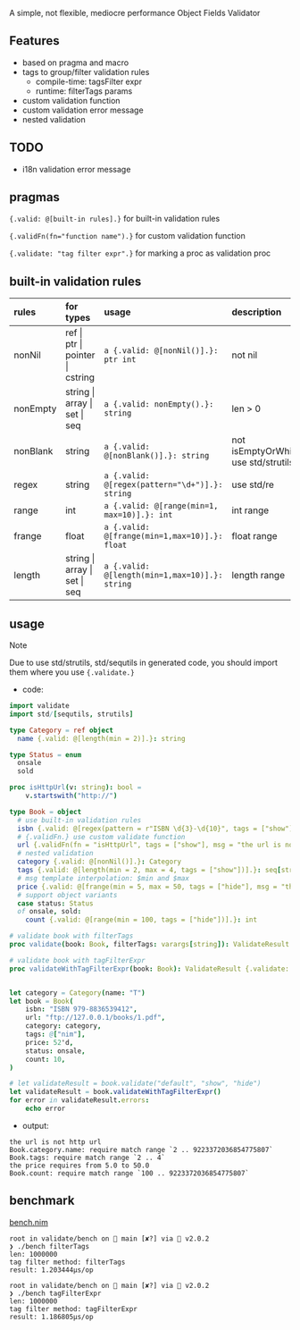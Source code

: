 
A simple, not flexible, mediocre performance Object Fields Validator

## Features

* based on pragma and macro
* tags to group/filter validation rules
    *  compile-time: tagsFilter expr
    *  runtime: filterTags params
* custom validation function
* custom validation error message 
* nested validation

## TODO

* i18n validation error message

## pragmas

`{.valid: @[built-in rules].}` for built-in validation rules

`{.validFn(fn="function name").}` for custom validation function

`{.validate: "tag filter expr".}` for marking a proc as validation proc

## built-in validation rules

|rules|for types|usage|description|
|:----|:----|:----|:----|
|nonNil|ref \| ptr \| pointer \| cstring|`a {.valid: @[nonNil()].}: ptr int`|not nil|
|nonEmpty|string \| array \| set \| seq|`a {.valid: nonEmpty().}: string`|len > 0|
|nonBlank|string|`a {.valid: @[nonBlank()].}: string`|not isEmptyOrWhiteSpace, use std/strutils|
|regex|string|`a {.valid: @[regex(pattern="\d+")].}: string`| use std/re|
|range|int|`a {.valid: @[range(min=1, max=10)].}: int`|int range|
|frange|float|`a {.valid: @[frange(min=1,max=10)].}: float`|float range|
|length|string \| array \| set \| seq|`a {.valid: @[length(min=1,max=10)].}: string`|length range|


## usage

> [!NOTE]
> Due to use std/strutils, std/sequtils in generated code, you should import them where you use `{.validate.}`

* code:
```nim
import validate
import std/[sequtils, strutils]

type Category = ref object
  name {.valid: @[length(min = 2)].}: string

type Status = enum
  onsale
  sold

proc isHttpUrl(v: string): bool =
    v.startswith("http://")

type Book = object
  # use built-in validation rules
  isbn {.valid: @[regex(pattern = r"ISBN \d{3}-\d{10}", tags = ["show"])].}: string
  # {.validFn.} use custom validate function
  url {.validFn(fn = "isHttpUrl", tags = ["show"], msg = "the url is not http url").}: string
  # nested validation
  category {.valid: @[nonNil()].}: Category
  tags {.valid: @[length(min = 2, max = 4, tags = ["show"])].}: seq[string]
  # msg template interpolation: $min and $max
  price {.valid: @[frange(min = 5, max = 50, tags = ["hide"], msg = "the price requires from $min to $max")].}: float
  # support object variants
  case status: Status
  of onsale, sold:
    count {.valid: @[range(min = 100, tags = ["hide"])].}: int

# validate book with filterTags
proc validate(book: Book, filterTags: varargs[string]): ValidateResult {.validate: "".}

# validate book with tagFilterExpr
proc validateWithTagFilterExpr(book: Book): ValidateResult {.validate: """ it in ["default","show","hide"] """.}


let category = Category(name: "T")
let book = Book(
    isbn: "ISBN 979-8836539412",
    url: "ftp://127.0.0.1/books/1.pdf",
    category: category,
    tags: @["nim"],
    price: 52'd,
    status: onsale,
    count: 10,
)

# let validateResult = book.validate("default", "show", "hide")
let validateResult = book.validateWithTagFilterExpr()
for error in validateResult.errors:
    echo error
```

* output:
```
the url is not http url
Book.category.name: require match range `2 .. 9223372036854775807`
Book.tags: require match range `2 .. 4`
the price requires from 5.0 to 50.0
Book.count: require match range `100 .. 9223372036854775807`
```

## benchmark

[bench.nim](bench/bench.nim)

```
root in validate/bench on  main [✘?] via 👑 v2.0.2
❯ ./bench filterTags
len: 1000000
tag filter method: filterTags
result: 1.203444μs/op

root in validate/bench on  main [✘?] via 👑 v2.0.2
❯ ./bench tagFilterExpr
len: 1000000
tag filter method: tagFilterExpr
result: 1.186805μs/op
```
